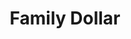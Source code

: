 ---
title: "Family Dollar"
url: /amarillo/family-dollar-martin-luther-king-jr-boulevard-ne-24th-ave/
shop: variety store
---